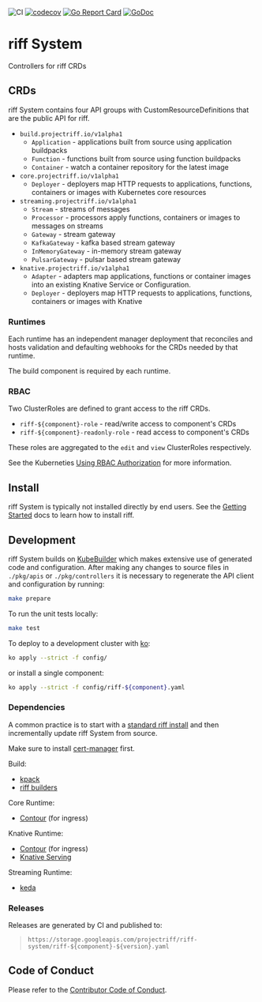 ![CI](https://github.com/projectriff/system/workflows/CI/badge.svg)
[![codecov](https://codecov.io/gh/projectriff/system/branch/master/graph/badge.svg)](https://codecov.io/gh/projectriff/system) 
[![Go Report Card](https://goreportcard.com/badge/github.com/projectriff/system)](https://goreportcard.com/report/github.com/projectriff/system)
[![GoDoc](https://godoc.org/github.com/projectriff/system?status.svg)](https://godoc.org/github.com/projectriff/system)

# riff System

Controllers for riff CRDs

## CRDs

riff System contains four API groups with CustomResourceDefinitions that are the public API for riff.

- `build.projectriff.io/v1alpha1`
  - `Application` - applications built from source using application buildpacks
  - `Function` - functions built from source using function buildpacks
  - `Container` - watch a container repository for the latest image
- `core.projectriff.io/v1alpha1`
  - `Deployer` - deployers map HTTP requests to applications, functions, containers or images with Kubernetes core resources
- `streaming.projectriff.io/v1alpha1`
  - `Stream` - streams of messages
  - `Processor` - processors apply functions, containers or images to messages on streams
  - `Gateway` - stream gateway
  - `KafkaGateway` - kafka based stream gateway
  - `InMemoryGateway` - in-memory stream gateway
  - `PulsarGateway` - pulsar based stream gateway
- `knative.projectriff.io/v1alpha1`
  - `Adapter` - adapters map applications, functions or container images into an existing Knative Service or Configuration.
  - `Deployer` - deployers map HTTP requests to applications, functions, containers or images with Knative

### Runtimes

Each runtime has an independent manager deployment that reconciles and hosts validation and defaulting webhooks for the CRDs needed by that runtime.

The build component is required by each runtime. 

### RBAC

Two ClusterRoles are defined to grant access to the riff CRDs.

- `riff-${component}-role` - read/write access to component's CRDs
- `riff-${component}-readonly-role` - read access to component's CRDs

These roles are aggregated to the `edit` and `view` ClusterRoles respectively.

See the Kuberneties [Using RBAC Authorization](https://kubernetes.io/docs/reference/access-authn-authz/rbac/) for more information.

## Install

riff System is typically not installed directly by end users. See the [Getting Started](https://projectriff.io/docs/getting-started/) docs to learn how to install riff.

## Development

riff System builds on [KubeBuilder](https://www.kubebuilder.io) which makes extensive use of generated code and configuration. After making any changes to source files in `./pkg/apis` or `./pkg/controllers` it is necessary to regenerate the API client and configuration by running:

```sh
make prepare
```

To run the unit tests locally:

```sh
make test
```

To deploy to a development cluster with [ko](https://github.com/google/ko):

```sh
ko apply --strict -f config/
```

or install a single component:

```sh
ko apply --strict -f config/riff-${component}.yaml
```

### Dependencies

A common practice is to start with a [standard riff install](https://github.com/projectriff/charts) and then incrementally update riff System from source.

Make sure to install [cert-manager](https://cert-manager.io/docs/installation/kubernetes/) first.

Build:

- [kpack](https://github.com/pivotal/kpack)
- [riff builders](https://github.com/projectriff/builder)

Core Runtime:

- [Contour](https://projectcontour.io) (for ingress)

Knative Runtime:

- [Contour](https://projectcontour.io) (for ingress)
- [Knative Serving](https://github.com/knative/serving)

Streaming Runtime:
- [keda](https://github.com/kedacore/keda)

### Releases

Releases are generated by CI and published to:

> `https://storage.googleapis.com/projectriff/riff-system/riff-${component}-${version}.yaml`

## Code of Conduct

Please refer to the [Contributor Code of Conduct](CODE_OF_CONDUCT.adoc).
